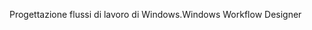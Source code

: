 <span data-ttu-id="6a7f6-101">Progettazione flussi di lavoro di Windows.</span><span class="sxs-lookup"><span data-stu-id="6a7f6-101">Windows Workflow Designer</span></span>